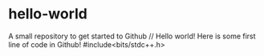 # hello-world
A small repository to get started to Github
  // Hello world! Here is some first line of code in Github!
  #include<bits/stdc++.h>
